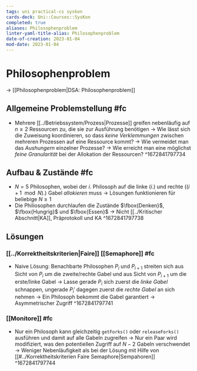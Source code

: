 ```yaml
---
tags: uni practical-cs syskon
cards-deck: Uni::Courses::SysKon
completed: true
aliases: Philosophenproblem
linter-yaml-title-alias: Philosophenproblem
date-of-creation: 2023-01-04
mod-date: 2023-01-04
---
```


# Philosophenproblem
→ [[Philosophenproblem|DSA: Philosophenproblem]]

## Allgemeine Problemstellung #fc
- Mehrere [[../Betriebssystem/Prozess|Prozesse]] greifen nebenläufig auf $n\geq2$ Ressourcen zu, die sie zur Ausführung benötigen
	→ Wie lässt sich die Zuweisung koordinieren, so dass *keine Verklemmungen* zwischen mehreren Prozessen auf eine Ressource kommt?
	→ Wie vermeidet man das *Aushungern* einzelner Prozesse?
	→ Wie erreicht man eine möglichst *feine Granularität* bei der Allokation der Ressourcen?
^1672841797734

## Aufbau & Zustände #fc
- $N=5$ Philosophen, wobei der $i.$ Philosoph auf die linke ($i.$) und rechte ($(i+1\mod N).$) Gabel *allokieren* muss
	→ Lösungen funktionieren für beliebige $N\geq1$
- Die Philiosophen durchlaufen die Zustände $\fbox{Denken}$, $\fbox{Hungrig}$ und $\fbox{Essen}$
	→ Nicht [[../Kritischer Abschnitt|KA]], Präprotokoll und KA
^1672841797738

## Lösungen

### [[../Korrektheitskriterien|Faire]] [[Semaphore]] #fc
- Naive Lösung: Benachbarte Philosophen $P_{i}$ und $P_{i+1}$ streiten sich aus Sicht von $P_i$ um die zweite/rechte Gabel und aus Sicht von $P_{i+1}$ um die erste/linke Gabel
	→ Lasse gerade $P_i$ sich zuerst die *linke Gabel* schnappen, ungerade $P_i'$ dagegen zuerst die *rechte Gabel* an sich nehmen
	→ Ein Philosoph bekommt die Gabel garantiert
→ Asymmetrischer Zugriff
^1672841797741

### [[Monitore]] #fc
- Nur ein Philosoph kann gleichzeitig `getForks()` oder `releaseForks()` ausführen und damit auf alle Gabeln zugreifen
	→ Nur ein Paar wird modifiziert, was den potentiellen Zugriff auf $N-2$ Gabeln verschwendet
	→ Weniger Nebenläufigkeit als bei der Lösung mit Hilfe von [[#../Korrektheitskriterien Faire Semaphore|Sempahoren]]
^1672841797744
